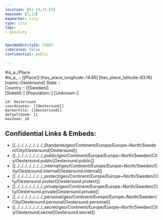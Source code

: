 ```yaml
---
location: [63.18,14.65] 
mapzoom: [7,12] 
mapmarker: city 
type: City
tags:
- geo/City


SpocWebEntityId: 33067
isDeleted: false
confidential: public

---
```

#is_a_/Place  
#is_a_ :: [[Place]] 
[has_place_longitude::14.65] 
[has_place_latitude::63.18] 
[name::Oestersund] 
State ::  
Country :: [[Sweden]]  
[StateId::] 
[Population::] 
[Unknown::] 


```leaflet
id: Oestersund
coordinates: [[Oestersund]] 
markerFile: [[Oestersund]] 
defaultZoom: 11 
maxZoom: 18
```


## Confidential Links & Embeds: 
- [[../../../../../../../_Standards/geo/Continent/Europe/Europe~North/Sweden/City/Oestersund|Oestersund]] 
- [[../../../../../../../_public/geo/Continent/Europe/Europe~North/Sweden/City/Oestersund.public|Oestersund.public]] 
- [[../../../../../../../_internal/geo/Continent/Europe/Europe~North/Sweden/City/Oestersund.internal|Oestersund.internal]] 
- [[../../../../../../../_protect/geo/Continent/Europe/Europe~North/Sweden/City/Oestersund.protect|Oestersund.protect]] 
- [[../../../../../../../_private/geo/Continent/Europe/Europe~North/Sweden/City/Oestersund.private|Oestersund.private]] 
- [[../../../../../../../_personal/geo/Continent/Europe/Europe~North/Sweden/City/Oestersund.personal|Oestersund.personal]] 
- [[../../../../../../../_secret/geo/Continent/Europe/Europe~North/Sweden/City/Oestersund.secret|Oestersund.secret]] 
